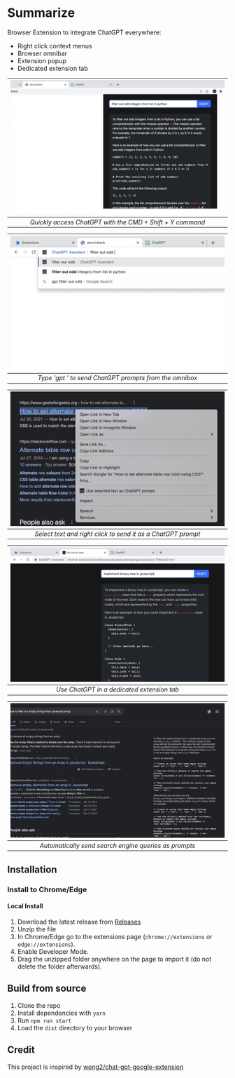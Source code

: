 # Summarize

Browser Extension to integrate ChatGPT everywhere:

- Right click context menus
- Browser omnibar
- Extension popup
- Dedicated extension tab

|   <img src="static/popup.png" alt="Popup" width="500"/>   |
| :-------------------------------------------------------: |
| _Quickly access ChatGPT with the CMD + Shift + Y command_ |

| <img src="static/omnibox.png" alt="Popup" width="500"/> |
| :-----------------------------------------------------: |
| _Type 'gpt ' to send ChatGPT prompts from the omnibox_  |

| <img src="static/contextmenu.png" alt="Context Menu" width="500"/> |
| :----------------------------------------------------------------: |
|    _Select text and right click to send it as a ChatGPT prompt_    |

| <img src="static/options.png" alt="Google" width="500"/> |
| :------------------------------------------------------: |
|        _Use ChatGPT in a dedicated extension tab_        |

| <img src="static/google.png" alt="Options" width="500"/> |
| :------------------------------------------------------: |
|  _Automatically send search engine queries as prompts_   |

## Installation

### Install to Chrome/Edge

#### Local Install

1. Download the latest release from [Releases](https://github.com/msfrisbie/chat-gpt-assistant/releases)
2. Unzip the file
3. In Chrome/Edge go to the extensions page (`chrome://extensions` or `edge://extensions`).
4. Enable Developer Mode.
5. Drag the unzipped folder anywhere on the page to import it (do not delete the folder afterwards).

## Build from source

1. Clone the repo
2. Install dependencies with `yarn`
3. Run `npm run start`
4. Load the `dist` directory to your browser

## Credit

This project is inspired by [wong2/chat-gpt-google-extension](https://github.com/wong2/chat-gpt-google-extension)
